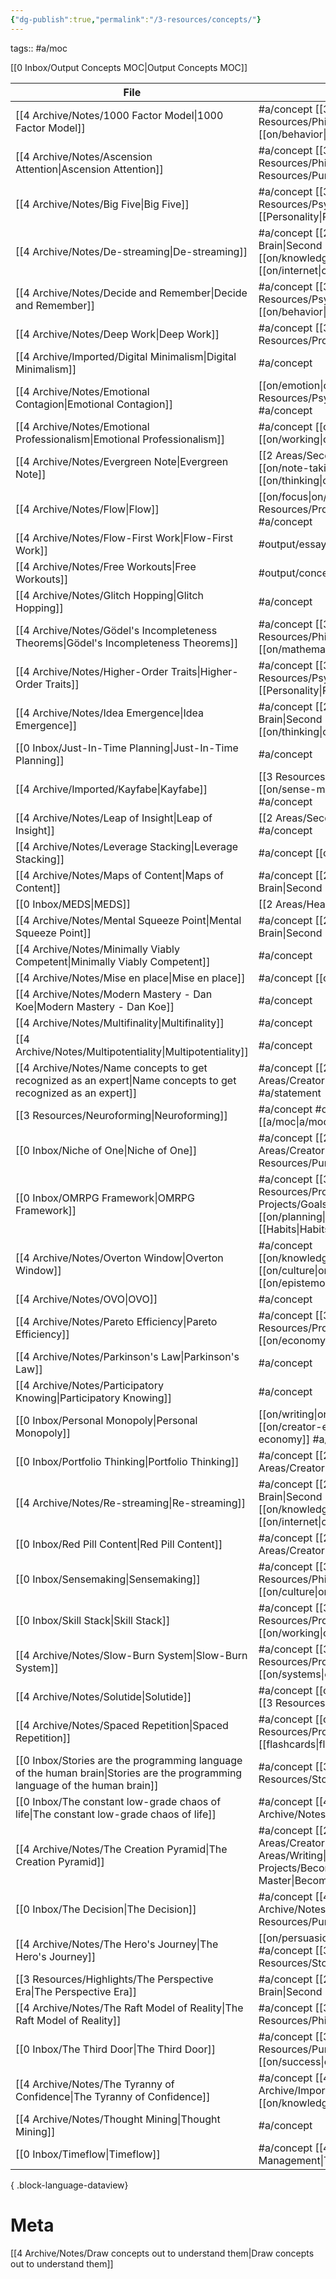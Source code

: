 ```yaml
---
{"dg-publish":true,"permalink":"/3-resources/concepts/"}
---
```


tags:: #a/moc 

[[0 Inbox/Output Concepts MOC\|Output Concepts MOC]]

| File                                                                                                                            | tags                                                                |
| ------------------------------------------------------------------------------------------------------------------------------- | ------------------------------------------------------------------- |
| [[4 Archive/Notes/1000 Factor Model\|1000 Factor Model]]                                                                     | #a/concept [[3 Resources/Philosophy\|Philosophy]] [[on/behavior\|on/behavior]]                           |
| [[4 Archive/Notes/Ascension Attention\|Ascension Attention]]                                                                 | #a/concept [[3 Resources/Philosophy\|Philosophy]] [[3 Resources/Purpose\|Purpose]]                               |
| [[4 Archive/Notes/Big Five\|Big Five]]                                                                                       | #a/concept [[3 Resources/Psychology\|Psychology]] [[Personality\|Personality]]                           |
| [[4 Archive/Notes/De-streaming\|De-streaming]]                                                                               | #a/concept [[2 Areas/Second Brain\|Second Brain]] [[on/knowledge\|on/knowledge]] [[on/internet\|on/internet]]        |
| [[4 Archive/Notes/Decide and Remember\|Decide and Remember]]                                                                 | #a/concept [[3 Resources/Psychology\|Psychology]] [[on/behavior\|on/behavior]]                           |
| [[4 Archive/Notes/Deep Work\|Deep Work]]                                                                                     | #a/concept [[3 Resources/Productivity\|Productivity]]                                         |
| [[4 Archive/Imported/Digital Minimalism\|Digital Minimalism]]                                                                | #a/concept                                                          |
| [[4 Archive/Notes/Emotional Contagion\|Emotional Contagion]]                                                                 | [[on/emotion\|on/emotion]] [[3 Resources/Psychology\|Psychology]] #a/concept                            |
| [[4 Archive/Notes/Emotional Professionalism\|Emotional Professionalism]]                                                     | #a/concept [[on/emotion\|on/emotion]] [[on/working\|on/working]]                            |
| [[4 Archive/Notes/Evergreen Note\|Evergreen Note]]                                                                           | [[2 Areas/Second Brain\|Second Brain]] [[on/note-taking\|on/note-taking]] [[on/thinking\|on/thinking]] #a/concept      |
| [[4 Archive/Notes/Flow\|Flow]]                                                                                               | [[on/focus\|on/focus]] [[3 Resources/Productivity\|Productivity]] #a/concept                            |
| [[4 Archive/Notes/Flow-First Work\|Flow-First Work]]                                                                         | #output/essay [[wip\|wip]] #a/concept                                    |
| [[4 Archive/Notes/Free Workouts\|Free Workouts]]                                                                             | #output/concept #a/concept                                          |
| [[4 Archive/Notes/Glitch Hopping\|Glitch Hopping]]                                                                           | #a/concept                                                          |
| [[4 Archive/Notes/Gödel's Incompleteness Theorems\|Gödel's Incompleteness Theorems]]                                         | #a/concept [[3 Resources/Philosophy\|Philosophy]] [[on/mathematics\|on/mathematics]]                        |
| [[4 Archive/Notes/Higher-Order Traits\|Higher-Order Traits]]                                                                 | #a/concept [[3 Resources/Psychology\|Psychology]] [[Personality\|Personality]]                           |
| [[4 Archive/Notes/Idea Emergence\|Idea Emergence]]                                                                           | #a/concept [[2 Areas/Second Brain\|Second Brain]] [[on/thinking\|on/thinking]]                         |
| [[0 Inbox/Just-In-Time Planning\|Just-In-Time Planning]]                                                                     | #a/concept                                                          |
| [[4 Archive/Imported/Kayfabe\|Kayfabe]]                                                                                      | [[3 Resources/Philosophy\|Philosophy]] [[on/sense-making\|on/sense-making]] #a/concept                       |
| [[4 Archive/Notes/Leap of Insight\|Leap of Insight]]                                                                         | [[2 Areas/Second Brain\|Second Brain]] #a/concept                                         |
| [[4 Archive/Notes/Leverage Stacking\|Leverage Stacking]]                                                                     | #a/concept [[on/systems\|on/systems]]                                           |
| [[4 Archive/Notes/Maps of Content\|Maps of Content]]                                                                         | #a/concept [[2 Areas/Second Brain\|Second Brain]]                                         |
| [[0 Inbox/MEDS\|MEDS]]                                                                                                       | [[2 Areas/Health\|Health]] #a/concept                                               |
| [[4 Archive/Notes/Mental Squeeze Point\|Mental Squeeze Point]]                                                               | #a/concept [[2 Areas/Second Brain\|Second Brain]]                                         |
| [[4 Archive/Notes/Minimally Viably Competent\|Minimally Viably Competent]]                                                   | #a/concept                                                          |
| [[4 Archive/Notes/Mise en place\|Mise en place]]                                                                             | #a/concept [[on/behavior\|on/behavior]]                                          |
| [[4 Archive/Notes/Modern Mastery - Dan Koe\|Modern Mastery - Dan Koe]]                                                       | #a/concept                                                          |
| [[4 Archive/Notes/Multifinality\|Multifinality]]                                                                             | #a/concept                                                          |
| [[4 Archive/Notes/Multipotentiality\|Multipotentiality]]                                                                     | #a/concept                                                          |
| [[4 Archive/Notes/Name concepts to get recognized as an expert\|Name concepts to get recognized as an expert]]               | #a/concept [[2 Areas/Creatorpeneur\|Creatorpeneur]] #a/statement                           |
| [[3 Resources/Neuroforming\|Neuroforming]]                                                                                   | #a/concept #output/concept [[a/moc\|a/moc]]                                |
| [[0 Inbox/Niche of One\|Niche of One]]                                                                                       | #a/concept [[2 Areas/Creatorpeneur\|Creatorpeneur]] [[3 Resources/Purpose\|Purpose]]                            |
| [[0 Inbox/OMRPG Framework\|OMRPG Framework]]                                                                                 | #a/concept [[3 Resources/Productivity\|Productivity]] [[1 Projects/Goals\|Goals]] [[on/planning\|on/planning]] [[Habits\|Habits]]    |
| [[4 Archive/Notes/Overton Window\|Overton Window]]                                                                           | #a/concept [[on/knowledge\|on/knowledge]] [[on/culture\|on/culture]] [[on/epistemology\|on/epistemology]]      |
| [[4 Archive/Notes/OVO\|OVO]]                                                                                                 | #a/concept                                                          |
| [[4 Archive/Notes/Pareto Efficiency\|Pareto Efficiency]]                                                                     | #a/concept [[3 Resources/Productivity\|Productivity]] [[on/economy\|on/economy]]                          |
| [[4 Archive/Notes/Parkinson's Law\|Parkinson's Law]]                                                                         | #a/concept                                                          |
| [[4 Archive/Notes/Participatory Knowing\|Participatory Knowing]]                                                             | #a/concept                                                          |
| [[0 Inbox/Personal Monopoly\|Personal Monopoly]]                                                                             | [[on/writing\|on/writing]] #source/video [[on/creator-economy\|on/creator-economy]] #a/concept      |
| [[0 Inbox/Portfolio Thinking\|Portfolio Thinking]]                                                                           | #a/concept [[2 Areas/Creatorpeneur\|Creatorpeneur]]                                        |
| [[4 Archive/Notes/Re-streaming\|Re-streaming]]                                                                               | #a/concept [[2 Areas/Second Brain\|Second Brain]] [[on/knowledge\|on/knowledge]] [[on/internet\|on/internet]]        |
| [[0 Inbox/Red Pill Content\|Red Pill Content]]                                                                               | #a/concept [[2 Areas/Creatorpeneur\|Creatorpeneur]]                                        |
| [[0 Inbox/Sensemaking\|Sensemaking]]                                                                                         | #a/concept [[3 Resources/Philosophy\|Philosophy]] [[on/culture\|on/culture]]                            |
| [[0 Inbox/Skill Stack\|Skill Stack]]                                                                                         | #a/concept [[3 Resources/Productivity\|Productivity]] [[on/working\|on/working]]                          |
| [[4 Archive/Notes/Slow-Burn System\|Slow-Burn System]]                                                                       | #a/concept [[3 Resources/Productivity\|Productivity]] [[on/systems\|on/systems]]                          |
| [[4 Archive/Notes/Solutide\|Solutide]]                                                                                       | #a/concept [[on/creativity\|on/creativity]] [[3 Resources/Purpose\|Purpose]]                            |
| [[4 Archive/Notes/Spaced Repetition\|Spaced Repetition]]                                                                     | #a/concept [[on/memory\|on/memory]] [[3 Resources/Productivity\|Productivity]] [[flashcards\|flashcards]]            |
| [[0 Inbox/Stories are the programming language of the human brain\|Stories are the programming language of the human brain]] | #a/concept [[3 Resources/Storytelling\|Storytelling]]                                         |
| [[0 Inbox/The constant low-grade chaos of life\|The constant low-grade chaos of life]]                                       | #a/concept [[4 Archive/Notes/Overwhelm\|Overwhelm]]                                            |
| [[4 Archive/Notes/The Creation Pyramid\|The Creation Pyramid]]                                                               | #a/concept [[2 Areas/Creatorpeneur\|Creatorpeneur]] [[2 Areas/Writing\|Writing]] [[1 Projects/Become a Modern Master\|Become a Modern Master]] |
| [[0 Inbox/The Decision\|The Decision]]                                                                                       | #a/concept [[4 Archive/Notes/Motivation\|Motivation]] [[3 Resources/Purpose\|Purpose]]                               |
| [[4 Archive/Notes/The Hero's Journey\|The Hero's Journey]]                                                                   | [[on/persuasion\|on/persuasion]] #a/concept [[3 Resources/Storytelling\|Storytelling]]                       |
| [[3 Resources/Highlights/The Perspective Era\|The Perspective Era]]                                                          | #a/concept [[2 Areas/Second Brain\|Second Brain]]                                         |
| [[4 Archive/Notes/The Raft Model of Reality\|The Raft Model of Reality]]                                                     | #a/concept [[3 Resources/Philosophy\|Philosophy]]                                           |
| [[0 Inbox/The Third Door\|The Third Door]]                                                                                   | #a/concept [[3 Resources/Purpose\|Purpose]] [[on/success\|on/success]]                               |
| [[4 Archive/Notes/The Tyranny of Confidence\|The Tyranny of Confidence]]                                                     | #a/concept [[4 Archive/Imported/Leadership\|Leadership]] [[on/knowledge\|knowledge]]                             |
| [[4 Archive/Notes/Thought Mining\|Thought Mining]]                                                                           | #a/concept                                                          |
| [[0 Inbox/Timeflow\|Timeflow]]                                                                                               | #a/concept [[4 Archive/Imported/Time Management\|Time Management]]                                      |

{ .block-language-dataview}

# Meta
[[4 Archive/Notes/Draw concepts out to understand them\|Draw concepts out to understand them]]
